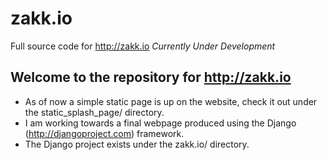 # zakk.io
Full source code for http://zakk.io   *Currently Under Development*

## Welcome to the repository for http://zakk.io
* As of now a simple static page is up on the website, check it out under the static_splash_page/ directory.
* I am working towards a final webpage produced using the Django (http://djangoproject.com) framework. 
* The Django project exists under the zakk.io/ directory.
